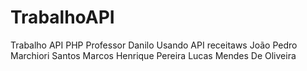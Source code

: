 # TrabalhoAPI
Trabalho API PHP Professor Danilo
Usando API receitaws 
João Pedro Marchiori Santos Marcos Henrique Pereira Lucas Mendes De Oliveira
